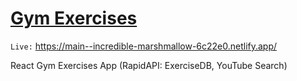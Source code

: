 # [Gym Exercises](https://main--incredible-marshmallow-6c22e0.netlify.app/ "Gym Exercises")

`Live:` https://main--incredible-marshmallow-6c22e0.netlify.app/

React Gym Exercises App (RapidAPI: ExerciseDB, YouTube Search)
